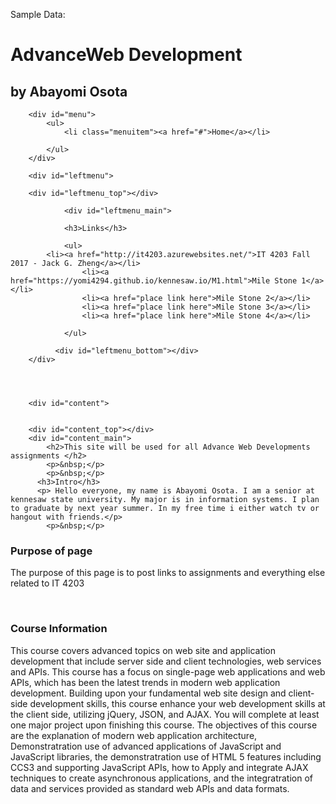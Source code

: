 <!DOCTYPE html PUBLIC "-//W3C//DTD XHTML 1.0 Transitional//EN" "http://www.w3.org/TR/xhtml1/DTD/xhtml1-transitional.dtd">
<html xmlns="http://www.w3.org/1999/xhtml">
<head>
<meta http-equiv="Content-Type" content="text/html; charset=utf-8" />
<link rel="stylesheet" type="text/css" href="style.css" />
<title>Advance web Development</title>

<script src="https://ajax.aspnetcdn.com/ajax/jQuery/jquery-3.3.1.min.js">
</script>
</head>

<body>

<div id="Ebooks">
<p>Sample Data:</p>

</div>





<div id="container">
		<div id="header">
        	<h1>Advance<span class="off">Web Development</span></h1>
            <h2>by Abayomi Osota</h2>
        </div>   
        
        <div id="menu">
        	<ul>
            	<li class="menuitem"><a href="#">Home</a></li>
                
            </ul>
        </div>
        
        <div id="leftmenu">

        <div id="leftmenu_top"></div>

				<div id="leftmenu_main">    
                
                <h3>Links</h3>
                        
                <ul>
		    <li><a href="http://it4203.azurewebsites.net/">IT 4203 Fall 2017 - Jack G. Zheng</a></li>
                    <li><a href="https://yomi4294.github.io/kennesaw.io/M1.html">Mile Stone 1</a></li>
                    <li><a href="place link here">Mile Stone 2</a></li>
                    <li><a href="place link here">Mile Stone 3</a></li>
                    <li><a href="place link here">Mile Stone 4</a></li>
                 
                </ul>
</div>
                
                
              <div id="leftmenu_bottom"></div>
        </div>
        
        
        
        
		<div id="content">
        
        
        <div id="content_top"></div>
        <div id="content_main">
        	<h2>This site will be used for all Advance Web Developments assignments </h2>
        	<p>&nbsp;</p>
           	<p>&nbsp;</p>
       	  <h3>Intro</h3>
       	  <p> Hello everyone, my name is Abayomi Osota. I am a senior at kennesaw state university. My major is in information systems. I plan to graduate by next year summer. In my free time i either watch tv or hangout with friends.</p>
        	<p>&nbsp;</p>
<h3>Purpose of page</h3>
        	<p> The purpose of this page is to post links to assignments and everything else related to IT 4203</p>
       	  <p>&nbsp;</p>
		  <h3>Course Information</h3>
       	  <p> This course covers advanced topics on web site and application development that include server side and client technologies, web services and APIs. This course has a focus on single-page web applications and web APIs, which has been the latest trends in modern web application development. Building upon your fundamental web site design and client-side development skills, this course enhance your web development skills at the client side, utilizing jQuery, JSON, and AJAX. You will complete at least one major project upon finishing this course. The objectives of this course are the explanation of  modern web application architecture, Demonstratration use of advanced applications of JavaScript and JavaScript libraries, the demonstratration use of HTML 5 features including CCS3 and supporting JavaScript APIs, how to Apply and integrate AJAX techniques to create asynchronous applications, and  the integratration of data and services provided as standard web APIs and data formats.  </p>
        	<p>&nbsp;</p>
        	
<p>&nbsp;</p>
        </div>
        
   </div>
   
   <script>
//fetches information about a specific book
$.ajax({
url: "https://www.googleapis.com/books/v1/volumes/Wfan6L9RGgYC"
}).done(function(data) {
$('#Ebooks').append(JSON.stringify(data))
});


</script>
</body>
</html>
